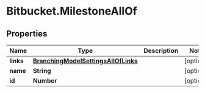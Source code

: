 # Bitbucket.MilestoneAllOf

## Properties

Name | Type | Description | Notes
------------ | ------------- | ------------- | -------------
**links** | [**BranchingModelSettingsAllOfLinks**](BranchingModelSettingsAllOfLinks.md) |  | [optional] 
**name** | **String** |  | [optional] 
**id** | **Number** |  | [optional] 


